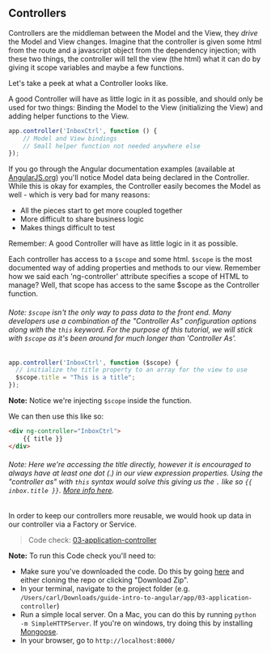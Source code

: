 ## Controllers

Controllers are the middleman between the Model and the View, they _drive_ the Model and View changes. Imagine that the controller is given some html from the route and a javascript object from the dependency injection; with these two things, the controller will tell the view (the html) what it can do by giving it scope variables and maybe a few functions.

Let's take a peek at what a Controller looks like.

A good Controller will have as little logic in it as possible, and should only be used for two things: Binding the Model to the View (initializing the View) and adding helper functions to the View.

```js
app.controller('InboxCtrl', function () {
    // Model and View bindings
    // Small helper function not needed anywhere else 
});
```

If you go through the Angular documentation examples (available at [AngularJS.org](https://docs.angularjs.org/tutorial)) you'll notice Model data being declared in the Controller. While this is okay for examples, the Controller easily becomes the Model as well - which is very bad for many reasons:

* All the pieces start to get more coupled together
* More difficult to share business logic
* Makes things difficult to test

Remember: A good Controller will have as little logic in it as possible.

Each controller has access to a `$scope` and some html. `$scope` is the most documented way of adding properties and methods to our view. Remember how we said each 'ng-controller' attribute specifies a scope of HTML to manage? Well, that scope has access to the same $scope as the Controller function.

###### Note: `$scope` isn't the only way to pass data to the front end. Many developers use a combination of the "Controller As" configuration options along with the `this` keyword. For the purpose of this tutorial, we will stick with `$scope` as it's been around for much longer than 'Controller As'.

```js
app.controller('InboxCtrl', function ($scope) {
  // initialize the title property to an array for the view to use
  $scope.title = "This is a title";
});
```

__Note:__ Notice we're injecting `$scope` inside the function.

We can then use this like so:

```html
<div ng-controller="InboxCtrl">
    {{ title }}
</div>
```

###### Note: Here we're accessing the title directly, however it is encouraged to always have at least one dot (.) in our view expression properties. Using the "controller as" with `this` syntax would solve this giving us the `.` like so `{{ inbox.title }}`. [More info here](http://stackoverflow.com/questions/17178943/does-my-ng-model-really-need-to-have-a-dot-to-avoid-child-scope-problems).

In order to keep our controllers more reusable, we would hook up data in our controller via a Factory or Service.

> Code check: [03-application-controller](https://github.com/Thinkful/guide-intro-to-angular/tree/clean/app/03-application-controller)

__Note:__ To run this Code check you'll need to:
- Make sure you've downloaded the code. Do this by going [here](https://github.com/Thinkful/guide-intro-to-angular/tree/clean) and either cloning the repo or clicking "Download Zip".
- In your terminal, navigate to the project folder (e.g. `/Users/carl/Downloads/guide-intro-to-angular/app/03-application-controller`)
- Run a simple local server. On a Mac, you can do this by running `python -m SimpleHTTPServer`. If you're on windows, try doing this by installing [Mongoose](https://code.google.com/p/mongoose/).
- In your browser, go to `http://localhost:8000/`
